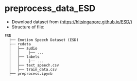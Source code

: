﻿# preprocess_data_ESD
- Download dataset from (https://hltsingapore.github.io/ESD/)
- Structure of file:
```
ESD
  ├── Emotion Speech Dataset (ESD)
  ├── redata
  │   ├── audio
  │   │    ├── ...
  │   ├── labels
  │   │    ├── ...
  │   ├── text_speech.csv
  │   ├── train_data.csv
  ├── preprocess.ipynb
```
